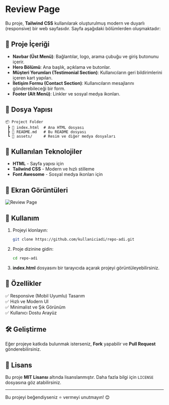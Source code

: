 # Review Page

Bu proje, **Tailwind CSS** kullanılarak oluşturulmuş modern ve duyarlı (responsive) bir web sayfasıdır. Sayfa aşağıdaki bölümlerden oluşmaktadır:

## 🚀 Proje İçeriği
- **Navbar (Üst Menü)**: Bağlantılar, logo, arama çubuğu ve giriş butonunu içerir.
- **Hero Bölümü**: Ana başlık, açıklama ve butonlar.
- **Müşteri Yorumları (Testimonial Section)**: Kullanıcıların geri bildirimlerini içeren kart yapıları.
- **İletişim Formu (Contact Section)**: Kullanıcıların mesajlarını gönderebileceği bir form.
- **Footer (Alt Menü)**: Linkler ve sosyal medya ikonları.

## 📂 Dosya Yapısı
```
📦 Project Folder
 ┣ 📜 index.html  # Ana HTML dosyası
 ┣ 📜 README.md   # Bu README dosyası
 ┗ 📜 assets/     # Resim ve diğer medya dosyaları
```

## 🎨 Kullanılan Teknolojiler
- **HTML** - Sayfa yapısı için
- **Tailwind CSS** - Modern ve hızlı stilleme
- **Font Awesome** - Sosyal medya ikonları için

## 📸 Ekran Görüntüleri
![Review Page](assets/images/screenshot.png)

## 🔧 Kullanım
1. Projeyi klonlayın:
   ```sh
   git clone https://github.com/kullaniciadi/repo-adi.git
   ```
2. Proje dizinine gidin:
   ```sh
   cd repo-adi
   ```
3. **index.html** dosyasını bir tarayıcıda açarak projeyi görüntüleyebilirsiniz.

## 📌 Özellikler
✅ Responsive (Mobil Uyumlu) Tasarım  
✅ Hızlı ve Modern UI  
✅ Minimalist ve Şık Görünüm  
✅ Kullanıcı Dostu Arayüz  

## 🛠 Geliştirme
Eğer projeye katkıda bulunmak isterseniz, **Fork** yapabilir ve **Pull Request** gönderebilirsiniz.

## 📜 Lisans
Bu proje **MIT Lisansı** altında lisanslanmıştır. Daha fazla bilgi için `LICENSE` dosyasına göz atabilirsiniz.

---
Bu projeyi beğendiyseniz ⭐ vermeyi unutmayın! 😊

